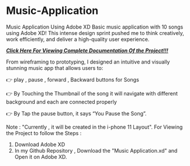 # Music-Application
Music Application Using Adobe XD
Basic music application with 10 songs using Adobe XD! This intense design sprint pushed me to think creatively, work efficiently, and deliver a high-quality user experience.

[***Click Here For Viewing Complete Documentation Of the Project!!!***](https://acrobat.adobe.com/id/urn:aaid:sc:AP:e71281cc-a57c-4e6c-ab74-0d27e28c5d7e)

From wireframing to prototyping, I designed an intuitive and visually stunning music app that allows users to:

👉  play , pause , forward , Backward buttons for Songs

👉  By Touching the Thumbnail of the song it will navigate with different background and each are connected properly

👉  By Tap the pause button, it says “You Pause the Song”.

Note : "Currently , it will be created in the i-phone 11 Layout".
For Viewing the Project to follow the Steps :
1. Download Adobe XD 
2. In my Github Repository , Download the "Music Application.xd" and Open it on Adobe XD.





